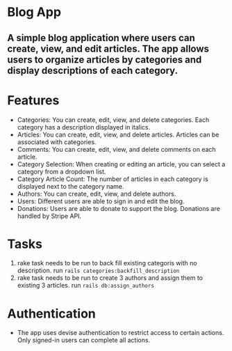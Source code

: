 # Blog App 
## A simple blog application where users can create, view, and edit articles. The app allows users to organize articles by categories and display descriptions of each category.

# Features
- Categories: You can create, edit, view, and delete categories. Each category has a description displayed in italics.
- Articles: You can create, edit, view, and delete articles. Articles can be associated with categories.
- Comments: You can create, edit, view, and delete comments on each article.
- Category Selection: When creating or editing an article, you can select a category from a dropdown list.
- Category Article Count: The number of articles in each category is displayed next to the category name.
- Authors: You can create, edit, view, and delete authors.
- Users: Different users are able to sign in and edit the blog.
- Donations: Users are able to donate to support the blog. Donations are handled by Stripe API. 

# Tasks
1. rake task needs to be run to back fill existing categoris with no description. run `rails categories:backfill_description`
2. rake task needs to be run to create 3 authors and assign them to existing 3 articles. run `rails db:assign_authors`


# Authentication 
- The app uses devise authentication to restrict access to certain actions. Only signed-in users can complete all actions. 


